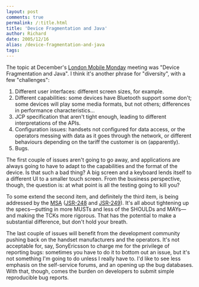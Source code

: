 ```yaml
---
layout: post
comments: true
permalink: /:title.html
title: 'Device Fragmentation and Java'
author: Richard
date: 2005/12/16
alias: /device-fragmentation-and-java
tags:
---
```


The topic at December's [London Mobile Monday][] meeting was "Device
Fragmentation and Java". I think it's another phrase for "diversity",
with a few "challenges":

1.  Different user interfaces: different screen sizes, for example.
2.  Different capabilities: some devices have Bluetooth support some
    don't; some devices will play some media formats, but not others;
    differences in performance characteristics...
3.  JCP specification that aren't tight enough, leading to different
    interpretations of the APIs.
4.  Configuration issues: handsets not configured for data access, or
    the operators messing with data as it goes through the network, or
    different behaviours depending on the tariff the customer is on
    (apparently).
5.  Bugs.

The first couple of issues aren't going to go away, and applications are
always going to have to adapt to the capabilities and the format of the
device. Is that such a bad thing? A big screen and a keyboard lends
itself to a different UI to a smaller touch screen. From the business
perspective, though, the question is: at what point is all the testing
going to kill you?

To some extend the second item, and definitely the third item, is being
addressed by the [MSA][] ([JSR-248][] and [JSR-249][]). It's all about
tightening up the specs—putting in more MUSTs and less of the SHOULDs
and MAYs—and making the TCKs more rigorous. That has the potential to
make a substantial difference, but don't hold your breath.

The last couple of issues will benefit from the development community
pushing back on the handset manufacturers and the operators. It's not
acceptable for, say, SonyEricsson to charge me for the privilege of
reporting bugs: sometimes you have to do it to bottom out an issue, but
it's not something I'm going to do unless I really have to. I'd like to
see less emphasis on the self-service forums, and an opening up the bug
databases. With that, though, comes the burden on developers to submit
simple reproducible bug reports.


  [London Mobile Monday]: http://www.mobilemonday.org.uk/
  [MSA]: http://www.forum.nokia.com/main/0,,7_20_49,00.html
  [JSR-248]: http://www.jcp.org/en/jsr/detail?id=248
  [JSR-249]: http://www.jcp.org/en/jsr/detail?id=249
